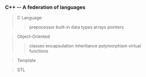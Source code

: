 ### C++ -- A federation of languages

> C Language:
>> prepocessor
>> built-in data types
>> arrays
>> pointers

> Object-Oriented
>> classes
>> encapsulation
>> inheritance
>> polymorphism
>> virtual functions

> Template

> STL
